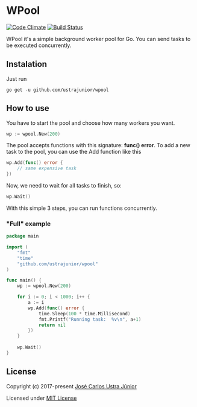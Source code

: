 # WPool

[![Code Climate](https://codeclimate.com/github/ustrajunior/wpool/badges/gpa.svg)](https://codeclimate.com/github/ustrajunior/wpool)
[![Build Status](https://travis-ci.org/ustrajunior/wpool.svg?branch=master)](https://travis-ci.org/ustrajunior/wpool)


WPool it's a simple background worker pool for Go. You can send tasks to be executed concurrently.

## Instalation

Just run

```
go get -u github.com/ustrajunior/wpool
```

## How to use

You have to start the pool and choose how many workers you want.

```go
wp := wpool.New(200)
```

The pool accepts functions with this signature: **func() error**. To add a new task to the pool, you can use the Add function like this

```go
wp.Add(func() error {
	// same expensive task
})
```

Now, we need to wait for all tasks to finish, so:

```go
wp.Wait()
```

With this simple 3 steps, you can run functions concurrently.


### "Full" example

```go
package main

import (
	"fmt"
	"time"
	"github.com/ustrajunior/wpool"
)

func main() {
	wp := wpool.New(200)

	for i := 0; i < 1000; i++ {
		a := i
		wp.Add(func() error {
			time.Sleep(100 * time.Millisecond)
			fmt.Printf("Running task:  %v\n", a+1)
			return nil
		})
	}
	
	wp.Wait()
}
```

## License

Copyright (c) 2017-present [José Carlos Ustra Júnior](https://github.com/ustrajunior)

Licensed under [MIT License](https://github.com/ustrajunior/wpool/blob/master/LICENSE)